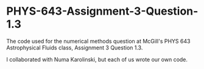 # PHYS-643-Assignment-3-Question-1.3
The code used for the numerical methods question at McGill's PHYS 643 Astrophysical Fluids class, Assignment 3 Question 1.3.

I collaborated with Numa Karolinski, but each of us wrote our own code. 
